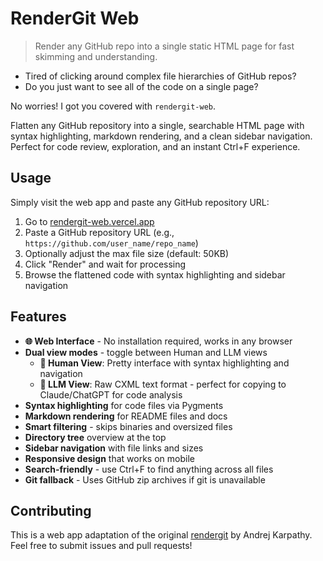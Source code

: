 # RenderGit Web

> Render any GitHub repo into a single static HTML page for fast skimming and understanding.

* Tired of clicking around complex file hierarchies of GitHub repos? 
* Do you just want to see all of the code on a single page? 

No worries! I got you covered with `rendergit-web`. 

Flatten any GitHub repository into a single, searchable HTML page with syntax highlighting, markdown rendering, and a clean sidebar navigation. Perfect for code review, exploration, and an instant Ctrl+F experience.

<!-- ## 🌐 Demo

**Try it now:** [rendergit-web](https://rendergit-web.vercel.app) -->

## Usage

Simply visit the web app and paste any GitHub repository URL:
1. Go to [rendergit-web.vercel.app](https://rendergit-web.vercel.app)
2. Paste a GitHub repository URL (e.g., `https://github.com/user_name/repo_name`)
3. Optionally adjust the max file size (default: 50KB)
4. Click "Render" and wait for processing
5. Browse the flattened code with syntax highlighting and sidebar navigation


## Features

- **🌐 Web Interface** - No installation required, works in any browser
- **Dual view modes** - toggle between Human and LLM views
  - **👤 Human View**: Pretty interface with syntax highlighting and navigation
  - **🤖 LLM View**: Raw CXML text format - perfect for copying to Claude/ChatGPT for code analysis
- **Syntax highlighting** for code files via Pygments
- **Markdown rendering** for README files and docs
- **Smart filtering** - skips binaries and oversized files
- **Directory tree** overview at the top
- **Sidebar navigation** with file links and sizes
- **Responsive design** that works on mobile
- **Search-friendly** - use Ctrl+F to find anything across all files
- **Git fallback** - Uses GitHub zip archives if git is unavailable


## Contributing

This is a web app adaptation of the original [rendergit](https://github.com/karpathy/rendergit) by Andrej Karpathy. Feel free to submit issues and pull requests!

